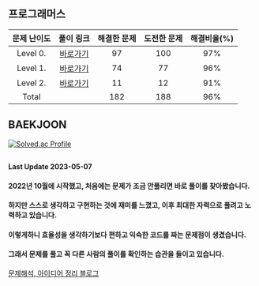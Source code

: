 ## 프로그래머스

| 문제 난이도 | 풀이 링크 | 해결한 문제 | 도전한 문제 | 해결비율(%) |
| :--: |:--: |:--: |:--: |:--: |
|Level 0.|[바로가기](https://github.com/kangsh9107/CodingTest-Study/blob/main/CodingTest-Java/Level0.md)|97|100|97%|
|Level 1.|[바로가기](https://github.com/kangsh9107/CodingTest-Study/blob/main/CodingTest-Java/Level1.md)|74|77|96%|
|Level 2.|[바로가기](https://github.com/kangsh9107/CodingTest-Study/blob/main/CodingTest-Java/Level2.md)|11|12|91%|
|Total||182|188|96%|

## BAEKJOON

[![Solved.ac Profile](http://mazassumnida.wtf/api/generate_badge?boj=lushhush)](https://solved.ac/lushhush)

##
#### Last Update 2023-05-07
#### 2022년 10월에 시작했고, 처음에는 문제가 조금 안풀리면 바로 풀이를 찾아봤습니다.
#### 하지만 스스로 생각하고 구현하는 것에 재미를 느꼈고, 이후 최대한 자력으로 풀려고 노력하고 있습니다.
#### 이렇게하니 효율성을 생각하기보다 편하고 익숙한 코드를 짜는 문제점이 생겼습니다.
#### 그래서 문제를 풀고 꼭 다른 사람의 풀이를 확인하는 습관을 들이고 있습니다.
[문제해석, 아이디어 정리 블로그](https://lush-hush.tistory.com/)